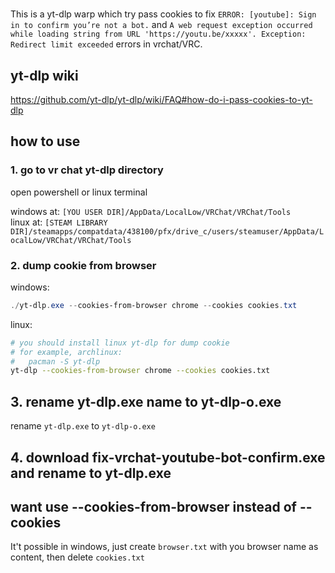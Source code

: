 #

This is a yt-dlp warp which try pass cookies to fix `ERROR: [youtube]: Sign in to confirm you’re not a bot.` and `A web request exception occurred while loading string from URL 'https://youtu.be/xxxxx'. Exception: Redirect limit exceeded` errors in vrchat/VRC.  

## yt-dlp wiki

<https://github.com/yt-dlp/yt-dlp/wiki/FAQ#how-do-i-pass-cookies-to-yt-dlp>

## how to use

### 1. go to vr chat yt-dlp directory

open powershell or linux terminal  

windows at: `[YOU USER DIR]/AppData/LocalLow/VRChat/VRChat/Tools`  
linux at: `[STEAM LIBRARY DIR]/steamapps/compatdata/438100/pfx/drive_c/users/steamuser/AppData/LocalLow/VRChat/VRChat/Tools`  

### 2. dump cookie from browser

windows:

```powershell
./yt-dlp.exe --cookies-from-browser chrome --cookies cookies.txt
```

linux:

```bash
# you should install linux yt-dlp for dump cookie
# for example, archlinux:
#   pacman -S yt-dlp
yt-dlp --cookies-from-browser chrome --cookies cookies.txt
```

## 3. rename yt-dlp.exe name to yt-dlp-o.exe

rename `yt-dlp.exe` to `yt-dlp-o.exe`

## 4. download fix-vrchat-youtube-bot-confirm.exe and rename to yt-dlp.exe

## want use --cookies-from-browser instead of --cookies

It't possible in windows, just create `browser.txt` with you browser name as content, then delete `cookies.txt`
